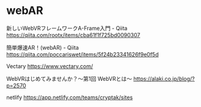 # webAR

新しいWebVRフレームワークA-Frame入門 - Qiita
https://qiita.com/rootx/items/cba61f1f725bd0090307

簡単爆速AR！(webAR) - Qiita
https://qiita.com/poccariswet/items/5f24b23341626f9e0f5d

Vectary
https://www.vectary.com/

WebVRはじめてみませんか？〜第1回 WebVRとは〜
https://alaki.co.jp/blog/?p=2570

netlify
https://app.netlify.com/teams/cryptak/sites
